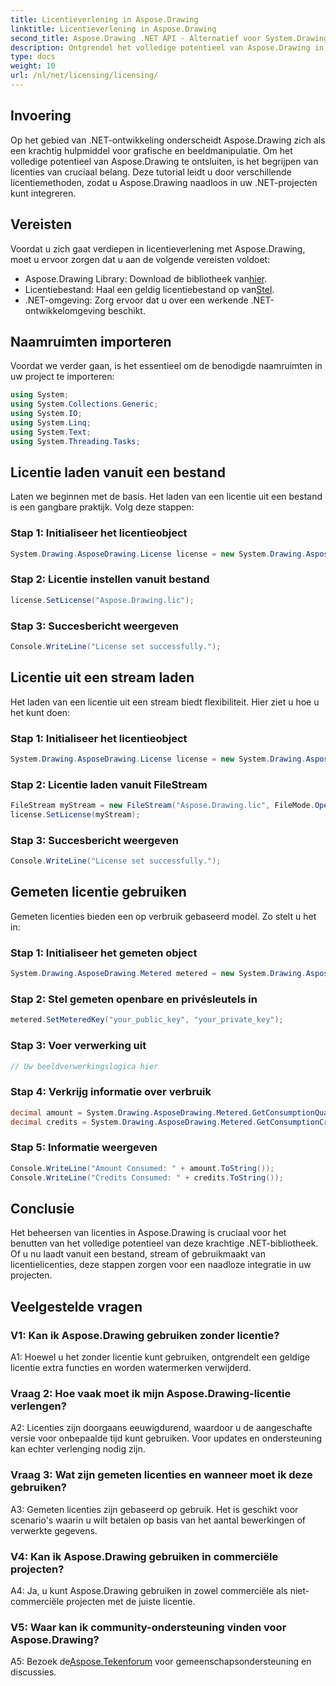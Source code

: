 ```yaml
---
title: Licentieverlening in Aspose.Drawing
linktitle: Licentieverlening in Aspose.Drawing
second_title: Aspose.Drawing .NET API - Alternatief voor System.Drawing.Common
description: Ontgrendel het volledige potentieel van Aspose.Drawing in .NET. Masterlicenties voor naadloze integratie. Download nu en verbeter uw grafische weergave en beeldmanipulatie.
type: docs
weight: 10
url: /nl/net/licensing/licensing/
---
```

## Invoering

Op het gebied van .NET-ontwikkeling onderscheidt Aspose.Drawing zich als een krachtig hulpmiddel voor grafische en beeldmanipulatie. Om het volledige potentieel van Aspose.Drawing te ontsluiten, is het begrijpen van licenties van cruciaal belang. Deze tutorial leidt u door verschillende licentiemethoden, zodat u Aspose.Drawing naadloos in uw .NET-projecten kunt integreren.

## Vereisten

Voordat u zich gaat verdiepen in licentieverlening met Aspose.Drawing, moet u ervoor zorgen dat u aan de volgende vereisten voldoet:

-  Aspose.Drawing Library: Download de bibliotheek van[hier](https://releases.aspose.com/drawing/net/).
-  Licentiebestand: Haal een geldig licentiebestand op van[Stel](https://purchase.aspose.com/buy).
- .NET-omgeving: Zorg ervoor dat u over een werkende .NET-ontwikkelomgeving beschikt.

## Naamruimten importeren

Voordat we verder gaan, is het essentieel om de benodigde naamruimten in uw project te importeren:

```csharp
using System;
using System.Collections.Generic;
using System.IO;
using System.Linq;
using System.Text;
using System.Threading.Tasks;
```

## Licentie laden vanuit een bestand

Laten we beginnen met de basis. Het laden van een licentie uit een bestand is een gangbare praktijk. Volg deze stappen:

### Stap 1: Initialiseer het licentieobject

```csharp
System.Drawing.AsposeDrawing.License license = new System.Drawing.AsposeDrawing.License();
```

### Stap 2: Licentie instellen vanuit bestand

```csharp
license.SetLicense("Aspose.Drawing.lic");
```

### Stap 3: Succesbericht weergeven

```csharp
Console.WriteLine("License set successfully.");
```

## Licentie uit een stream laden

Het laden van een licentie uit een stream biedt flexibiliteit. Hier ziet u hoe u het kunt doen:

### Stap 1: Initialiseer het licentieobject

```csharp
System.Drawing.AsposeDrawing.License license = new System.Drawing.AsposeDrawing.License();
```

### Stap 2: Licentie laden vanuit FileStream

```csharp
FileStream myStream = new FileStream("Aspose.Drawing.lic", FileMode.Open);
license.SetLicense(myStream);
```

### Stap 3: Succesbericht weergeven

```csharp
Console.WriteLine("License set successfully.");
```

## Gemeten licentie gebruiken

Gemeten licenties bieden een op verbruik gebaseerd model. Zo stelt u het in:

### Stap 1: Initialiseer het gemeten object

```csharp
System.Drawing.AsposeDrawing.Metered metered = new System.Drawing.AsposeDrawing.Metered();
```

### Stap 2: Stel gemeten openbare en privésleutels in

```csharp
metered.SetMeteredKey("your_public_key", "your_private_key");
```

### Stap 3: Voer verwerking uit

```csharp
// Uw beeldverwerkingslogica hier
```

### Stap 4: Verkrijg informatie over verbruik

```csharp
decimal amount = System.Drawing.AsposeDrawing.Metered.GetConsumptionQuantity();
decimal credits = System.Drawing.AsposeDrawing.Metered.GetConsumptionCredit();
```

### Stap 5: Informatie weergeven

```csharp
Console.WriteLine("Amount Consumed: " + amount.ToString());
Console.WriteLine("Credits Consumed: " + credits.ToString());
```

## Conclusie

Het beheersen van licenties in Aspose.Drawing is cruciaal voor het benutten van het volledige potentieel van deze krachtige .NET-bibliotheek. Of u nu laadt vanuit een bestand, stream of gebruikmaakt van licentielicenties, deze stappen zorgen voor een naadloze integratie in uw projecten.

## Veelgestelde vragen

### V1: Kan ik Aspose.Drawing gebruiken zonder licentie?

A1: Hoewel u het zonder licentie kunt gebruiken, ontgrendelt een geldige licentie extra functies en worden watermerken verwijderd.

### Vraag 2: Hoe vaak moet ik mijn Aspose.Drawing-licentie verlengen?

A2: Licenties zijn doorgaans eeuwigdurend, waardoor u de aangeschafte versie voor onbepaalde tijd kunt gebruiken. Voor updates en ondersteuning kan echter verlenging nodig zijn.

### Vraag 3: Wat zijn gemeten licenties en wanneer moet ik deze gebruiken?

A3: Gemeten licenties zijn gebaseerd op gebruik. Het is geschikt voor scenario's waarin u wilt betalen op basis van het aantal bewerkingen of verwerkte gegevens.

### V4: Kan ik Aspose.Drawing gebruiken in commerciële projecten?

A4: Ja, u kunt Aspose.Drawing gebruiken in zowel commerciële als niet-commerciële projecten met de juiste licentie.

### V5: Waar kan ik community-ondersteuning vinden voor Aspose.Drawing?

 A5: Bezoek de[Aspose.Tekenforum](https://forum.aspose.com/c/diagram/17) voor gemeenschapsondersteuning en discussies.